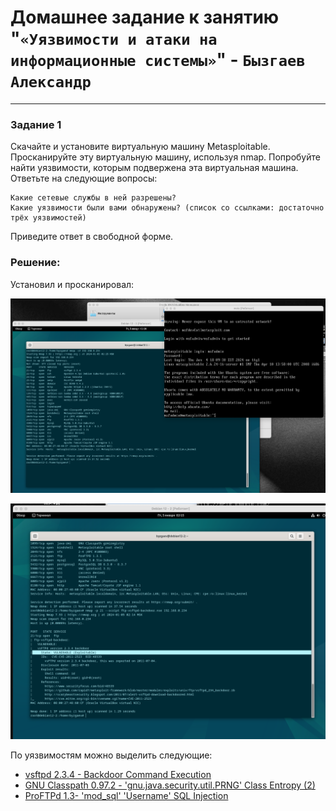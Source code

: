 # Домашнее задание к занятию "`«Уязвимости и атаки на информационные системы»`" - `Бызгаев Александр`

---

### Задание 1

Скачайте и установите виртуальную машину Metasploitable.
Просканируйте эту виртуальную машину, используя nmap.
Попробуйте найти уязвимости, которым подвержена эта виртуальная машина.
Ответьте на следующие вопросы:

    Какие сетевые службы в ней разрешены?  
    Какие уязвимости были вами обнаружены? (список со ссылками: достаточно трёх уязвимостей)
Приведите ответ в свободной форме.

### Решение:

Установил и просканировал: 

![image](https://github.com/Byzgaev-I/Vulnerabilities-and-attacks/blob/main/Metasploitable.png)

![image](https://github.com/Byzgaev-I/Vulnerabilities-and-attacks/blob/main/Metasploitable2.png)


По уязвимостям можно выделить следующие:
 
- [vsftpd 2.3.4 - Backdoor Command Execution](https://www.exploit-db.com/exploits/49757)
- [GNU Classpath 0.97.2 - 'gnu.java.security.util.PRNG' Class Entropy (2)](https://www.exploit-db.com/exploits/32674)
- [ProFTPd 1.3- 'mod_sql' 'Username' SQL Injection](https://www.exploit-db.com/exploits/32798)
